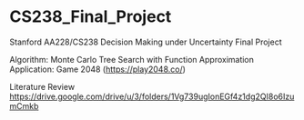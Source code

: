 # CS238_Final_Project
Stanford AA228/CS238 Decision Making under Uncertainty Final Project

Algorithm:  Monte Carlo Tree Search with Function Approximation
Application: Game 2048  (https://play2048.co/)

Literature Review
https://drive.google.com/drive/u/3/folders/1Vg739ugIonEGf4z1dg2QI8o6IzumCmkb
